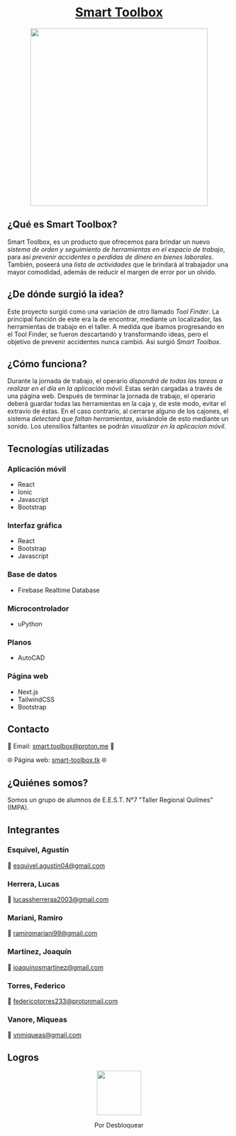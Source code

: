 <div align="center">

# [Smart Toolbox](https://www.smart-toolbox.tk/)

<img src="https://user-images.githubusercontent.com/80327788/190393898-d13cce88-e29e-45da-8dda-b5642c21e2eb.png" height="400" width="400" />

</div>

## ¿Qué es Smart Toolbox?

Smart Toolbox, es un producto que ofrecemos para brindar un nuevo _sistema de orden y seguimiento de herramientas en el espacio de trabajo_, para así _prevenir accidentes_ o _perdidas de dinero en bienes laborales_. También, poseerá una _lista de actividades_ que le brindará al trabajador una mayor comodidad, además de reducir el margen de error por un olvido.

## ¿De dónde surgió la idea?

Este proyecto surgió como una variación de otro llamado _Tool Finder_. La principal función de este era la de encontrar, mediante un localizador, las herramientas de trabajo en el taller. A medida que ibamos progresando en el Tool Finder, se fueron descartando y transformando ideas, pero el objetivo de prevenir accidentes nunca cambió. Asi surgió _Smart Toolbox_.

## ¿Cómo funciona?

Durante la jornada de trabajo, el operario _dispondrá de todas las tareas a realizar en el día en la aplicación móvil_. Estas serán cargadas a través de una página web.
Después de terminar la jornada de trabajo, el operario deberá guardar todas las herramientas en la caja y, de este modo,  evitar el extravío de éstas. En el caso contrario, al cerrarse alguno de los cajones, el sistema _detectará que faltan herramientas_, avisándole de esto mediante un sonido. Los utensilios faltantes se podrán _visualizar en la aplicacion móvil_.

## Tecnologías utilizadas

### Aplicación móvil
* React
* Ionic
* Javascript
* Bootstrap

### Interfaz gráfica
* React
* Bootstrap
* Javascript

### Base de datos
* Firebase Realtime Database

### Microcontrolador
* uPython

### Planos
* AutoCAD

### Página web
* Next.js
* TailwindCSS
* Bootstrap

## Contacto

:email: Email: smart.toolbox@proton.me :email:

:globe_with_meridians: Página web: [smart-toolbox.tk](https://www.smart-toolbox.tk/) :globe_with_meridians:


## ¿Quiénes somos?

Somos un grupo de alumnos de E.E.S.T. N°7 "Taller Regional Quilmes" (IMPA).

## Integrantes

### Esquivel, Agustín
📧 esquivel.agustin04@gmail.com
### Herrera, Lucas
📧 lucassherreraa2003@gmail.com
### Mariani, Ramiro
📧 ramiromariani99@gmail.com
### Martínez, Joaquín
📧 joaquinosmartinez@gmail.com
### Torres, Federico
📧 federicotorres233@protonmail.com
### Vanore, Miqueas 
📧 vnmiqueas@gmail.com

## Logros

<div align="center">

<img src="https://user-images.githubusercontent.com/80325042/173058773-10536f29-a62f-47c6-b096-5031df86fdc2.png" width="100"/>

Por Desbloquear

</div>
